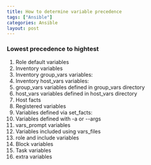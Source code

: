 ```yaml
---
title: How to determine variable precedence
tags: ["Ansible"]
categories: Ansible
layout: post
---
```

### Lowest precedence to hightest
1. Role default variables
2. Inventory variables
3. Inventory group_vars variables:
4. Inventory host_vars variables:
5. group_vars variables defined in group_vars directory
6. host_vars variables defined in host_vars directory
7. Host facts
8. Registered variables
9. Variables defined via set_facts:
10. Variables defined with -a or --args
11. vars_prompt variables
12. Variables included using vars_files
13. role and include variables
14. Block variables
15. Task variables
16. extra variables